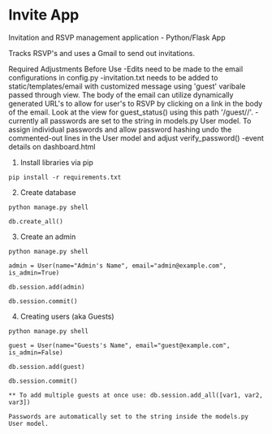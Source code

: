 # Invite App
Invitation and RSVP management application - Python/Flask App

Tracks RSVP's and uses a Gmail to send out invitations.

Required Adjustments Before Use
-Edits need to be made to the email configurations in config.py
-invitation.txt needs to be added to static/templates/email with customized message
  using 'guest' varibale passed through view. The body of the email can utilize
  dynamically generated URL's to allow for user's to RSVP by clicking on a link
  in the body of the email. Look at the view for guest_status() using this path 
  '/guest/<email>/<status>'. 
-currently all passwords are set to the string in models.py User model. To assign
individual passwords and allow password hashing undo the commented-out lines
in the User model and adjust verify_password()
-event details on dashboard.html

1) Install libraries via pip
```
pip install -r requirements.txt
```
2) Create database
```
python manage.py shell
```
```
db.create_all()
```

3) Create an admin
```
python manage.py shell
```
```
admin = User(name="Admin's Name", email="admin@example.com", is_admin=True)
```
```
db.session.add(admin)
```
```
db.session.commit()
```
4) Creating users (aka Guests)

```
python manage.py shell
```
```
guest = User(name="Guests's Name", email="guest@example.com", is_admin=False)
```
```
db.session.add(guest)
```
```
db.session.commit()
```
```
** To add multiple guests at once use: db.session.add_all([var1, var2, var3])

Passwords are automatically set to the string inside the models.py User model.

